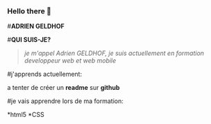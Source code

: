 ### Hello there 👋
#**ADRIEN GELDHOF**

#__QUI SUIS-JE?__

>_je m'appel Adrien GELDHOF, je suis actuellement en formation developpeur web et web mobile_

#j'apprends actuellement:

a tenter de créer un **readme** sur **github**

#je vais apprendre lors de ma formation:

*html5
*CSS



<!--
**Slug422/Slug422** is a ✨ _special_ ✨ repository because its `README.md` (this file) appears on your GitHub profile.

Here are some ideas to get you started:


- 🌱 I’m currently learning wed developpment
- 👯 I’m looking to collaborate on ...
- 🤔 I’m looking for help with ...
- 💬 Ask me about ...
- 📫 How to reach me: ...
- 😄 Pronouns: ...
- ⚡ Fun fact: ...
-->
